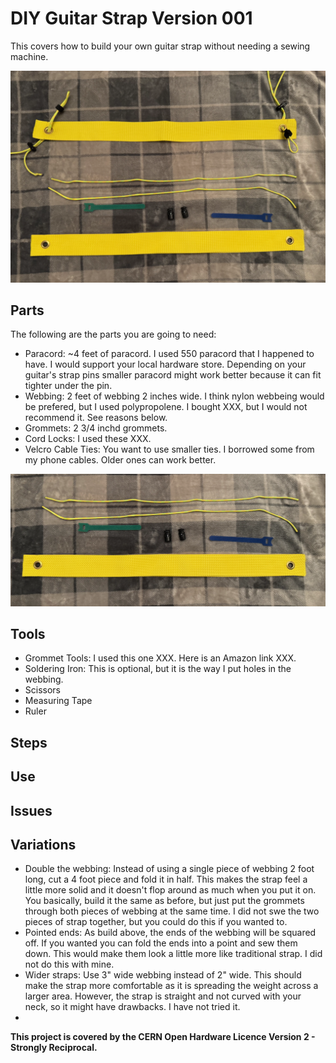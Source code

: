 # DIY Guitar Strap Version 001

This covers how to build your own guitar strap without needing a sewing machine.

![The finished strap and the parts to make a new one](/images/StartToFinish.png)

## Parts

The following are the parts you are going to need:

* Paracord: ~4 feet of paracord. I used 550 paracord that I happened to have. I would support your local hardware store. Depending on your guitar's strap pins smaller paracord might work better because it can fit tighter under the pin.
* Webbing:  2 feet of webbing 2 inches wide. I think nylon webbeing would be prefered, but I used polypropolene. I bought XXX, but I would not recommend it. See reasons below.
* Grommets: 2 3/4 inchd grommets.
* Cord Locks: I used these XXX.
* Velcro Cable Ties: You want to use smaller ties. I borrowed some from my phone cables. Older ones can work better.

![The parts to make a new one](/images/Parts.png)

## Tools
* Grommet Tools: I used this one XXX. Here is an Amazon link XXX.
* Soldering Iron: This is optional, but it is the way I put holes in the webbing.
* Scissors
* Measuring Tape
* Ruler

## Steps


## Use



## Issues



## Variations

 * Double the webbing: Instead of using a single piece of webbing 2 foot long, cut a 4 foot piece and fold it in half. This makes the strap feel a little more solid and it doesn't flop around as much when you put it on. You basically, build it the same as before, but just put the grommets through both pieces of webbing at the same time. I did not swe the two pieces of strap together, but you could do this if you wanted to.
 * Pointed ends: As build above, the ends of the webbing will be squared off. If you wanted you can fold the ends into a point and sew them down. This would make them look a little more like traditional strap. I did not do this with mine.
 * Wider straps: Use 3" wide webbing instead of 2" wide. This should make the strap more comfortable as it is spreading the weight across a larger area. However, the strap is straight and not curved with your neck, so it might have drawbacks. I have not tried it.
 * 

**This project is covered by the CERN Open Hardware Licence Version 2 - Strongly Reciprocal.**
